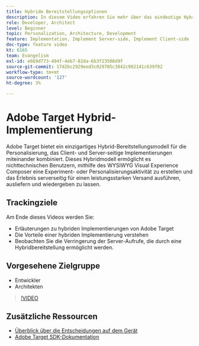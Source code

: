 ```yaml
---
title: Hybride Bereitstellungsoptionen
description: In diesem Video erfahren Sie mehr über das eindeutige Hybrid-Bereitstellungsmodell von Adobe Target für die Personalisierung - die Kombination von Client-seitigen und Server-seitigen Implementierungen.
role: Developer, Architect
level: Beginner
topic: Personalization, Architecture, Development
feature: Implementation, Implement Server-side, Implement Client-side
doc-type: feature video
kt: 6165
team: Evangelism
exl-id: e669d773-494f-4eb7-82da-6b3f23508d9f
source-git-commit: 17d2bc2929eed3c029705c3842c902141c639f02
workflow-type: tm+mt
source-wordcount: '127'
ht-degree: 3%

---
```


# Adobe Target Hybrid-Implementierung

Adobe Target bietet ein einzigartiges Hybrid-Bereitstellungsmodell für die Personalisierung, das Client- und Server-seitige Implementierungen miteinander kombiniert. Dieses Hybridmodell ermöglicht es nichttechnischen Benutzern, mithilfe des WYSIWYG Visual Experience Composer eine Experiment- oder Personalisierungsaktivität zu erstellen und das Erlebnis serverseitig für einen leistungsstarken Versand ausführen, ausliefern und wiedergeben zu lassen.

## Trackingziele

Am Ende dieses Videos werden Sie:

* Erläuterungen zu hybriden Implementierungen von Adobe Target
* Die Vorteile einer hybriden Implementierung verstehen
* Beobachten Sie die Verringerung der Server-Aufrufe, die durch eine Hybridbereitstellung ermöglicht werden.

## Vorgesehene Zielgruppe

* Entwickler
* Architekten

>[!VIDEO](https://video.tv.adobe.com/v/41698/?quality=12)

## Zusätzliche Ressourcen

* [Überblick über die Entscheidungen auf dem Gerät](https://experienceleague.adobe.com/docs/target-learn/tutorials/implementation/on-device-decisioning-overview.html?lang=en#implementation)
* [Adobe Target SDK-Dokumentation](https://adobetarget-sdks.gitbook.io/docs/on-device-decisioning/introduction-to-on-device-decisioning)

